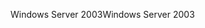 <span data-ttu-id="f2305-101">Windows Server 2003</span><span class="sxs-lookup"><span data-stu-id="f2305-101">Windows Server 2003</span></span>